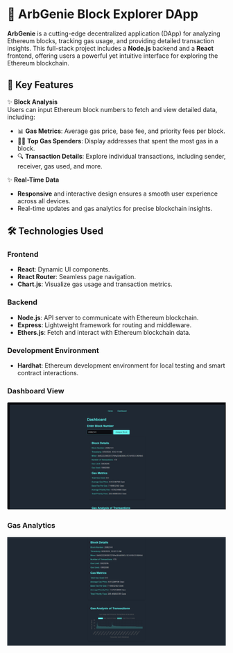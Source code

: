 # 🚀 ArbGenie Block Explorer DApp

**ArbGenie** is a cutting-edge decentralized application (DApp) for analyzing Ethereum blocks, tracking gas usage, and providing detailed transaction insights. This full-stack project includes a **Node.js** backend and a **React** frontend, offering users a powerful yet intuitive interface for exploring the Ethereum blockchain.

## 🌟 Key Features

✨ **Block Analysis**  
Users can input Ethereum block numbers to fetch and view detailed data, including:
- 📊 **Gas Metrics**: Average gas price, base fee, and priority fees per block.
- 🧑‍💼 **Top Gas Spenders**: Display addresses that spent the most gas in a block.
- 🔍 **Transaction Details**: Explore individual transactions, including sender, receiver, gas used, and more.

✨ **Real-Time Data**  
- **Responsive** and interactive design ensures a smooth user experience across all devices.  
- Real-time updates and gas analytics for precise blockchain insights.

## 🛠️ Technologies Used

### Frontend
- **React**: Dynamic UI components.
- **React Router**: Seamless page navigation.
- **Chart.js**: Visualize gas usage and transaction metrics.

### Backend
- **Node.js**: API server to communicate with Ethereum blockchain.
- **Express**: Lightweight framework for routing and middleware.
- **Ethers.js**: Fetch and interact with Ethereum blockchain data.

### Development Environment
- **Hardhat**: Ethereum development environment for local testing and smart contract interactions.

### Dashboard View
![Dashboard](./screenshots/dashboard.png.png)

### Gas Analytics
![Gas Analytics](./screenshots/gas-analytics.png.png)




